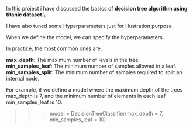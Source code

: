 In this project i have discussed the basics of **decision tree algorithm using titanic dataset**.\

I have also tuned some  Hyperparameters just for illustration purpose

When we define the model, we can specify the hyperparameters.

In practice, the most common ones are:

**max_depth**: The maximum number of levels in the tree.\
**min_samples_leaf**: The minimum number of samples allowed in a leaf.\
**min_samples_split**: The minimum number of samples required to split an internal node.

For example, if we define a model where the maximum depth of the trees max_depth is 7, and the minimum number of elements in each leaf min_samples_leaf is 10.

>>> model = DecisionTreeClassifier(max_depth = 7, min_samples_leaf = 10)
